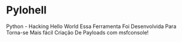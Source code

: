 # Pylohell
Python - Hacking
Hello World Essa Ferramenta Foi Desenvolvida Para Torna-se Mais fácil Criação De Payloads com msfconsole!
